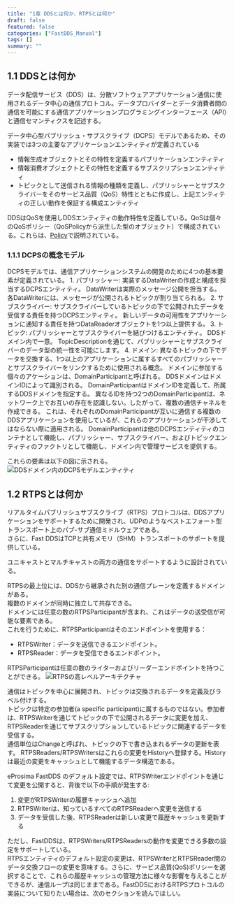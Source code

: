 ```yaml
---
title: "1章 DDSとは何か、RTPSとは何か"
draft: false
featured: false
categories: ["FastDDS_Manual"]
tags: []
summary: ""
---
```


## 1.1 DDSとは何か

データ配信サービス（DDS）は、分散ソフトウェアアプリケーション通信に使用されるデータ中心の通信プロトコル。データプロバイダーとデータ消費者間の通信を可能にする通信アプリケーションプログラミングインターフェース（API）と通信セマンティクスを記述する。

データ中心型パブリッシュ・サブスクライブ（DCPS）モデルであるため、その実装では3つの主要なアプリケーションエンティティが定義されている

- 情報生成オブジェクトとその特性を定義するパブリケーションエンティティ
- 情報消費オブジェクトとその特性を定義するサブスクリプションエンティティ
- トピックとして送信される情報の種類を定義し、パブリッシャーとサブスクライバーをそのサービス品質（QoS）特性とともに作成し、上記エンティティの正しい動作を保証する構成エンティティ

DDSはQoSを使用しDDSエンティティの動作特性を定義している。QoSは個々のQoSポリシー（QoSPolicyから派生した型のオブジェクト）で構成されている。これらは、[Policy](https://fast-dds.docs.eprosima.com/en/latest/fastdds/dds_layer/core/policy/policy.html#dds-layer-core-policy)で説明されている。

### 1.1.1 DCPSの概念モデル

DCPSモデルでは、通信アプリケーションシステムの開発のために4つの基本要素が定義されている。
    1. パブリッシャー:
                    実装するDataWriterの作成と構成を担当するDCPSエンティティ。
    DataWriterは実際のメッセージ公開を担当する。
    各DataWriterには、メッセージが公開されるトピックが割り当てられる。
2. サブスクライバー:
                    サブスクライバーしているトピックの下で公開されたデータを受信する責任を持つDCPSエンティティ。
    新しいデータの可用性をアプリケーションに通知する責任を持つDataReaderオブジェクトを1つ以上提供する。
3. トピック:
                    パブリッシャーとサブスクライバーを結びつけるエンティティ。
    DDSドメイン内で一意。
    TopicDescriptionを通じて、パブリッシャーとサブスクライバーのデータ型の統一性を可能にします。
4. ドメイン:
                    異なるトピックの下でデータを交換する、1つ以上のアプリケーションに属するすべてのパブリッシャーとサブスクライバーをリンクするために使用される概念。
    ドメインに参加する個々のアケーションは、DomainParticipantと呼ばれる。
    DDSドメインはドメインIDによって識別される。
    DomainParticipantはドメインIDを定義して、所属するDDSドメインを指定する。
    異なるIDを持つ2つのDomainParticipantは、ネットワーク上でお互いの存在を認識しない。したがって、複数の通信チャネルを作成できる。
    これは、それぞれのDomainParticipantが互いに通信する複数のDDSアプリケーションを使用しているが、これらのアプリケーションが干渉してはならない際に適用される。
    DomainParticipantは他のDCPSエンティティのコンテナとして機能し、パブリッシャー、サブスクライバー、およびトピックエンティティのファクトリとして機能し、ドメイン内で管理サービスを提供する。

これらの要素は以下の図に示される。
![DDSドメイン内のDCPSモデルエンティティ](dds_domain_ja.svg)

## 1.2 RTPSとは何か
リアルタイムパブリッシュサブスクライブ（RTPS）プロトコルは、DDSアプリケーションをサポートするために開発され、UDPのようなベストエフォート型トランスポート上のパブ-サブ通信ミドルウェアである。  
さらに、Fast DDSはTCPと共有メモリ（SHM）トランスポートのサポートを提供している。

ユニキャストとマルチキャストの両方の通信をサポートするように設計されている。

RTPSの最上位には、DDSから継承された別の通信プレーンを定義するドメインがある。  
複数のドメインが同時に独立して共存できる。  
ドメインには任意の数のRTPSParticipantが含まれ、これはデータの送受信が可能な要素である。  
これを行うために、RTPSParticipantはそのエンドポイントを使用する：
- RTPSWriter：データを送信できるエンドポイント。
- RTPSReader：データを受信できるエンドポイント。

RTPSParticipantは任意の数のライターおよびリーダーエンドポイントを持つことができる。
![RTPSの高レベルアーキテクチャ](rtps_domain_ja.svg)

通信はトピックを中心に展開され、トピックは交換されるデータを定義及びラベル付けする。  
トピックは特定の参加者(a specific participant)に属するものではない。参加者は、RTPSWriterを通じてトピックの下で公開されるデータに変更を加え、RTPSReaderを通じてサブスクリプションしているトピックに関連するデータを受信する。  
通信単位はChangeと呼ばれ、トピックの下で書き込まれるデータの更新を表す。
RTPSReaders/RTPSWritersはこれらの変更をHistoryへ登録する。Historyは最近の変更をキャッシュとして機能するデータ構造である。

eProsima FastDDS のデフォルト設定では、RTPSWriterエンドポイントを通じて変更を公開すると、背後で以下の手順が発生する:
1. 変更がRTPSWriterの履歴キャッシュへ追加
2. RTPSWriterは、知っているすべてのRTPSReaderへ変更を送信する
3. データを受信した後、RTPSReaderは新しい変更で履歴キャッシュを更新する

ただし、FastDDSは、RTPSWriters/RTPSReadersの動作を変更できる多数の設定をサポートしている。  
RTPSエンティティのデフォルト設定の変更は、RTPSWriterとRTPSReader間のデータ交換フローの変更を意味する。さらに、サービス品質(QoS)ポリシーを選択することで、これらの履歴キャッシュの管理方法に様々な影響を与えることができるが、通信ループは同じままである。FastDDSにおけるRTPSプロトコルの実装について知りたい場合は、次のセクションを読んでほしい。